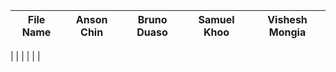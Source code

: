 |File Name                   | Anson Chin         | Bruno Duaso        | Samuel Khoo        | Vishesh Mongia     |
|----------------------------|--------------------|--------------------|--------------------|--------------------|
|
|
|
|
|
|